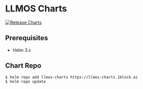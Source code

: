 # LLMOS Charts
[![Release Charts](https://github.com/llmos-ai/charts/actions/workflows/ci.yaml/badge.svg)](https://github.com/llmos-ai/charts/actions/workflows/ci.yaml)

## Prerequisites
- Helm 3.x

## Chart Repo
```
$ helm repo add llmos-charts https://llmos-charts.1block.ai
$ helm repo update
```